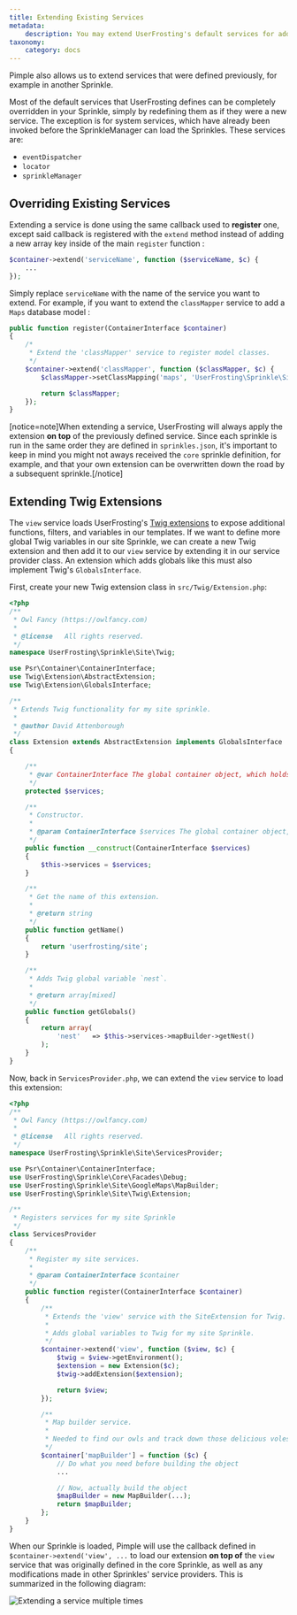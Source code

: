 ```yaml
---
title: Extending Existing Services
metadata:
    description: You may extend UserFrosting's default services for additional functionality, or define completely new services in your Sprinkles.
taxonomy:
    category: docs
---
```


Pimple also allows us to extend services that were defined previously, for example in another Sprinkle.

Most of the default services that UserFrosting defines can be completely overridden in your Sprinkle, simply by redefining them as if they were a new service. The exception is for system services, which have already been invoked before the SprinkleManager can load the Sprinkles. These services are:

- `eventDispatcher`
- `locator`
- `sprinkleManager`

## Overriding Existing Services

Extending a service is done using the same callback used to **register** one, except said callback is registered with the `extend` method instead of adding a new array key inside of the main `register` function :

```php
$container->extend('serviceName', function ($serviceName, $c) {
    ...
});
```

Simply replace `serviceName` with the name of the service you want to extend. For example, if you want to extend the `classMapper` service to add a `Maps` database model :

```php
public function register(ContainerInterface $container)
{
    /*
     * Extend the 'classMapper' service to register model classes.
     */
    $container->extend('classMapper', function ($classMapper, $c) {
        $classMapper->setClassMapping('maps', 'UserFrosting\Sprinkle\Site\Database\Models\Maps');

        return $classMapper;
    });
}
```

[notice=note]When extending a service, UserFrosting will always apply the extension **on top** of the previously defined service. Since each sprinkle is run in the same order they are defined in `sprinkles.json`, it's important to keep in mind you might not aways received the `core` sprinkle definition, for example, and that your own extension can be overwritten down the road by a subsequent sprinkle.[/notice]

<!--## Overwriting existing service class

If your service was registered using an [independent service class](/services/adding-services#in-an-independent-services-class), the process is a little bit different.-->

<!-- NOTE : Waiting for next version for this part, as it may change in the future... -->

## Extending Twig Extensions

The `view` service loads UserFrosting's [Twig extensions](/templating-with-twig/filters-and-functions) to expose additional functions, filters, and variables in our templates. If we want to define more global Twig variables in our site Sprinkle, we can create a new Twig extension and then add it to our `view` service by extending it in our service provider class. An extension which adds globals like this must also implement Twig's `GlobalsInterface`.

First, create your new Twig extension class in `src/Twig/Extension.php`:

```php
<?php
/**
 * Owl Fancy (https://owlfancy.com)
 *
 * @license   All rights reserved.
 */
namespace UserFrosting\Sprinkle\Site\Twig;

use Psr\Container\ContainerInterface;
use Twig\Extension\AbstractExtension;
use Twig\Extension\GlobalsInterface;

/**
 * Extends Twig functionality for my site sprinkle.
 *
 * @author David Attenborough
 */
class Extension extends AbstractExtension implements GlobalsInterface
{

    /**
     * @var ContainerInterface The global container object, which holds all your services.
     */
    protected $services;

    /**
     * Constructor.
     *
     * @param ContainerInterface $services The global container object, which holds all your services.
     */
    public function __construct(ContainerInterface $services)
    {
        $this->services = $services;
    }

    /**
     * Get the name of this extension.
     *
     * @return string
     */
    public function getName()
    {
        return 'userfrosting/site';
    }

    /**
     * Adds Twig global variable `nest`.
     *
     * @return array[mixed]
     */
    public function getGlobals()
    {
        return array(
            'nest'   => $this->services->mapBuilder->getNest()
        );
    }
}

```

Now, back in `ServicesProvider.php`, we can extend the `view` service to load this extension:

```php
<?php
/**
 * Owl Fancy (https://owlfancy.com)
 *
 * @license   All rights reserved.
 */
namespace UserFrosting\Sprinkle\Site\ServicesProvider;

use Psr\Container\ContainerInterface;
use UserFrosting\Sprinkle\Core\Facades\Debug;
use UserFrosting\Sprinkle\Site\GoogleMaps\MapBuilder;
use UserFrosting\Sprinkle\Site\Twig\Extension;

/**
 * Registers services for my site Sprinkle
 */
class ServicesProvider
{
    /**
     * Register my site services.
     *
     * @param ContainerInterface $container
     */
    public function register(ContainerInterface $container)
    {
        /**
         * Extends the 'view' service with the SiteExtension for Twig.
         *
         * Adds global variables to Twig for my site Sprinkle.
         */
        $container->extend('view', function ($view, $c) {
            $twig = $view->getEnvironment();
            $extension = new Extension($c);
            $twig->addExtension($extension);

            return $view;
        });

        /**
         * Map builder service.
         *
         * Needed to find our owls and track down those delicious voles.
         */
        $container['mapBuilder'] = function ($c) {
            // Do what you need before building the object
            ...

            // Now, actually build the object
            $mapBuilder = new MapBuilder(...);
            return $mapBuilder;
        };
    }
}

```

When our Sprinkle is loaded, Pimple will use the callback defined in `$container->extend('view', ...` to load our extension **on top of** the `view` service that was originally defined in the core Sprinkle, as well as any modifications made in other Sprinkles' service providers. This is summarized in the following diagram:

![Extending a service multiple times](/images/extending-services.png)

